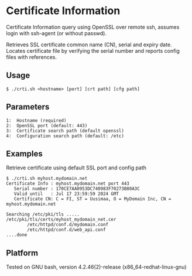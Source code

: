 # Certificate Information

Certificate Information query using OpenSSL over remote ssh, assumes login with ssh-agent (or without passwd).

Retrieves SSL certificate common name (CN), serial and expiry date.
Locates certificate file by verifying the serial number and reports config files with references.

## Usage
```
$ ./crti.sh <hostname> [port] [crt path] [cfg path]
```
## Parameters
```
1:  Hostname (required)
2:  OpenSSL port (default: 443)
3:  Certificate search path (default openssl)
4:  Configuration search path (default: /etc)
```
## Examples

Retrieve certificate using default SSL port and config path
```
$ ./crti.sh myhost.mydomain.net
Certificate Info : myhost.mydomain.net port 443
   Serial number : 170CE7AA0953DC740983F70273B80A3C
   Valid until   : Jul 17 23:59:59 2024 GMT
   Certificate CN: C = FI, ST = Uusimaa, O = MyDomain Inc, CN = myhost.mydomain.net

Searching /etc/pki/tls .....
/etc/pki/tls/certs/myhost_mydomain_net.cer
        /etc/httpd/conf.d/mydomain.conf
        /etc/httpd/conf.d/web_api.conf
....done
```
## Platform

Tested on GNU bash, version 4.2.46(2)-release (x86_64-redhat-linux-gnu)
